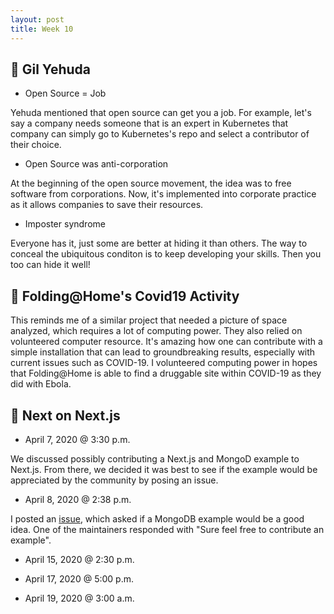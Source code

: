 ```yaml
---
layout: post
title: Week 10
---
```


:microphone: Gil Yehuda
---

- Open Source = Job

Yehuda mentioned that open source can get you a job. For example, let's say a company needs someone that is an expert in Kubernetes that company can simply go to Kubernetes's repo and select a contributor of their choice. 

- Open Source was anti-corporation

At the beginning of the open source movement, the idea was to free software from corporations. Now, it's implemented into corporate practice as it allows companies to save their resources.

- Imposter syndrome

Everyone has it, just some are better at hiding it than others. The way to conceal the ubiquitous conditon is to keep developing your skills. Then you too can hide it well!


:pill: Folding@Home's Covid19 Activity
---
This reminds me of a similar project that needed a picture of space analyzed, which requires a lot of computing power. They also relied on volunteered computer resource. It's amazing how one can contribute with a simple installation that can lead to groundbreaking results, especially with current issues such as COVID-19. I volunteered computing power in hopes that Folding@Home is able to find a druggable site within COVID-19 as they did with Ebola.

:scroll: Next on Next.js
---

- April 7, 2020 @ 3:30 p.m.

We discussed possibly contributing a Next.js and MongoD example to Next.js. From there, we decided it was best to see if the example would be appreciated by the community by posing an issue.

- April 8, 2020 @ 2:38 p.m.

I posted an [issue](https://github.com/zeit/next.js/issues/11756#issue-596777954), which asked if a MongoDB example would be a good idea. One of the maintainers responded with "Sure feel free to contribute an example".

- April 15, 2020 @ 2:30 p.m. 



- April 17, 2020 @ 5:00 p.m.

- April 19, 2020 @ 3:00 a.m.
